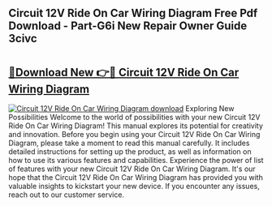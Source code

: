 ## Circuit 12V Ride On Car Wiring Diagram Free Pdf Download - Part-G6i New Repair Owner Guide 3civc

# <h2><a href="http://dfmv9fg.blite.top/?on=Circuit+12V+Ride+On+Car+Wiring+Diagram">🔗Download New 👉🔴 Circuit 12V Ride On Car Wiring Diagram</a></h2>

[![Circuit 12V Ride On Car Wiring Diagram download](https://i.imgur.com/lujVjoI.png)](http://dfmv9fg.blite.top/?on=Circuit+12V+Ride+On+Car+Wiring+Diagram)
Exploring New Possibilities Welcome to the world of possibilities with your new Circuit 12V Ride On Car Wiring Diagram! This manual explores its potential for creativity and innovation. Before you begin using your Circuit 12V Ride On Car Wiring Diagram, please take a moment to read this manual carefully. It includes detailed instructions for setting up the product, as well as information on how to use its various features and capabilities. Experience the power of list of features with your new Circuit 12V Ride On Car Wiring Diagram. It's our hope that the Circuit 12V Ride On Car Wiring Diagram has provided you with valuable insights to kickstart your new device. If you encounter any issues, reach out to our customer service.
